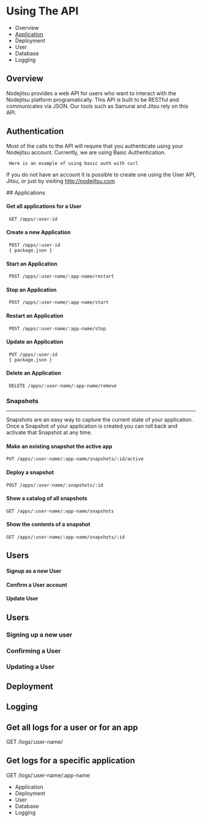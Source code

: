 # Using The API

- Overview
- [Application](#Applications)
- Deployment
- User
- Database
- Logging

## Overview

Nodejitsu provides a web API for users who want to interact with the Nodejitsu platform programatically. This API is built to be RESTful and communicates via JSON. Our tools such as Samurai and Jitsu rely on this API.


## Authentication 

Most of the calls to the API will require that you authenticate using your Nodejitsu account. Currently, we are using Basic Authentication. 

     Here is an example of using basic auth with curl

If you do not have an account it is possible to create one using the User API, Jitsu, or just by visiting http://nodejitsu.com

<a name="Applications"/>
## Applications

#### Get all applications for a User
    
     GET /apps/:user-id

#### Create a new Application

     POST /apps/:user-id
     { package.json }

#### Start an Application

     POST /apps/:user-name/:app-name/restart

#### Stop an Application
     
     POST /apps/:user-name/:app-name/start

#### Restart an Application
     
     POST /apps/:user-name/:app-name/stop

#### Update an Application

     PUT /apps/:user-id
     { package.json }

#### Delete an Application

     DELETE /apps/:user-name/:app-name/remove


### Snapshots
---

Snapshots are an easy way to capture the current state of your application. Once a Snapshot of your application is created you can roll back and activate that Snapshot at any time. 

#### Make an existing snapshot the active app
    PUT /apps/:user-name/:app-name/snapshots/:id/active

#### Deploy a snapshot
    POST /apps/:user-name/:snapshots/:id

#### Show a catalog of all snapshots
    GET /apps/:user-name/:app-name/snapshots

#### Show the contents of a snapshot
    GET /apps/:user-name/:app-name/snapshots/:id


## Users

<a name="Users"/>


#### Signup as a new User

#### Confirm a User account

#### Update User


## Users

### Signing up a new user

### Confirming a User

### Updating a User

## Deployment

## Logging

## Get all logs for a user or for an app
GET /logs/:user-name/

## Get logs for a specific application
GET /logs/:user-name/:app-name



- Application
- Deployment
- User
- Database
- Logging

